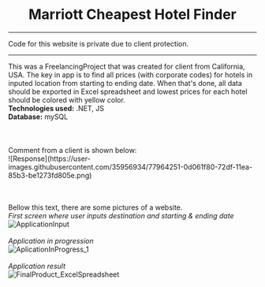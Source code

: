 <center><h1>Marriott Cheapest Hotel Finder</h1></center>
<hr>
Code for this website is private due to client protection.
<hr>
This was a FreelancingProject that was created for client from California, USA. The key in app is to find all prices (with corporate codes) for hotels in inputed location from starting to ending date. When that's done, all data should be exported in Excel spreadsheet and lowest prices for each hotel should be colored with yellow color.<br>
<b>Technologies used:</b> .NET, JS<br>
<b>Database:</b> mySQL<br><br>

<br>
<br>
Comment from a client is shown below:<br>
![Response](https://user-images.githubusercontent.com/35956934/77964251-0d061f80-72df-11ea-85b3-be1273fd805e.png)
<br>


<br><br>
Bellow this text, there are some pictures of a website.<br>
*First screen where user inputs destination and starting & ending date*<br>
![ApplicationInput](https://user-images.githubusercontent.com/35956934/77964028-b4368700-72de-11ea-9632-08fb73561a4b.png)
<br>
<br>
*Application in progression*<br>
![AplicationInProgress_1](https://user-images.githubusercontent.com/35956934/77964058-c0badf80-72de-11ea-86a5-f719d8cb8747.png)
<br>
<br>
*Application result*<br>
![FinalProduct_ExcelSpreadsheet](https://user-images.githubusercontent.com/35956934/77964101-d6c8a000-72de-11ea-983a-9f1c7137c31a.png)
